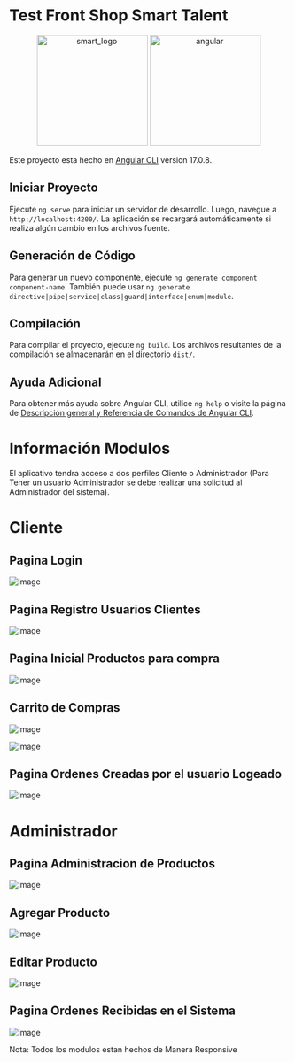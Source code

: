 # Test Front Shop Smart Talent

<p align="center">
  <img src="https://github.com/hom669/frontend-smart-talent-shop/assets/78924776/07233a7c-0be7-4323-899f-e686f44220a0" alt="smart_logo" width="200" />
  <img src="https://github.com/hom669/frontend-smart-talent-shop/assets/78924776/c89942f4-47a7-4d9e-bd42-192b1c2bbcc7" alt="angular" width="200" />
</p>


Este proyecto esta hecho en [Angular CLI](https://github.com/angular/angular-cli) version 17.0.8.

## Iniciar Proyecto

Ejecute `ng serve` para iniciar un servidor de desarrollo. Luego, navegue a `http://localhost:4200/`. La aplicación se recargará automáticamente si realiza algún cambio en los archivos fuente.

## Generación de Código
Para generar un nuevo componente, ejecute `ng generate component component-name`. También puede usar `ng generate directive|pipe|service|class|guard|interface|enum|module`.

## Compilación

Para compilar el proyecto, ejecute `ng build`. Los archivos resultantes de la compilación se almacenarán en el directorio `dist/`.

## Ayuda Adicional

Para obtener más ayuda sobre Angular CLI, utilice `ng help` o visite la página de [Descripción general y Referencia de Comandos de Angular CLI](https://angular.io/cli).

# Información Modulos

El aplicativo tendra acceso a dos perfiles Cliente o Administrador (Para Tener un usuario Administrador se debe realizar una solicitud al Administrador del sistema).

# Cliente

## Pagina Login

![image](https://github.com/hom669/frontend-smart-talent-shop/assets/78924776/46832167-1662-41fa-a235-49c35f50b591)

## Pagina Registro Usuarios Clientes

![image](https://github.com/hom669/frontend-smart-talent-shop/assets/78924776/7709ba15-2f74-4957-876b-7d8382169dbc)

## Pagina Inicial Productos para compra

![image](https://github.com/hom669/frontend-smart-talent-shop/assets/78924776/7e85ba97-70f8-4bbd-aab2-4d8f9c114e51)

## Carrito de Compras

![image](https://github.com/hom669/frontend-smart-talent-shop/assets/78924776/2b5441b1-b73d-4a83-b6e3-b0ae2b0ad928)

![image](https://github.com/hom669/frontend-smart-talent-shop/assets/78924776/e0950de5-7ec2-49bc-9707-68fae2716f34)

## Pagina Ordenes Creadas por el usuario Logeado

![image](https://github.com/hom669/frontend-smart-talent-shop/assets/78924776/f207c5ac-3049-42c4-998a-b5320a6da52a)


# Administrador

## Pagina Administracion de Productos

![image](https://github.com/hom669/frontend-smart-talent-shop/assets/78924776/8e0e608c-3fe6-4cea-a35a-464c13aec711)

## Agregar Producto

![image](https://github.com/hom669/frontend-smart-talent-shop/assets/78924776/0c595f03-db14-438b-a0bd-3e2b2473a87e)

## Editar Producto

![image](https://github.com/hom669/frontend-smart-talent-shop/assets/78924776/af1561f5-9839-4415-8327-bbc3101dd889)

## Pagina Ordenes Recibidas en el Sistema

![image](https://github.com/hom669/frontend-smart-talent-shop/assets/78924776/864473b7-3725-4393-a854-f9c5da1140f2)

Nota: Todos los modulos estan hechos de Manera Responsive









